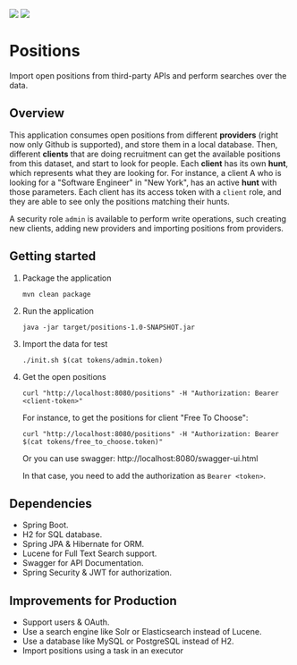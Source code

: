 ![][travis]
![][codecov]

[travis]:https://travis-ci.org/pallocchi/positions.svg?branch=master
[codecov]:https://codecov.io/gh/pallocchi/positions/branch/master/graph/badge.svg

# Positions

Import open positions from third-party APIs and perform searches over the data.

## Overview

This application consumes open positions from different **providers** (right now only Github is supported), and store them in a local database. 
Then, different **clients** that are doing recruitment can get the available positions from this dataset, and start to look for people.
Each **client** has its own **hunt**, which represents what they are looking for. For instance, a client A who is looking for a "Software Engineer" in "New York", has an active **hunt** with those parameters. 
Each client has its access token with a `client` role, and they are able to see only the positions matching their hunts. 

A security role `admin` is available to perform write operations, such creating new clients, adding new providers and importing positions from providers.

## Getting started

1. Package the application

    `mvn clean package`

2. Run the application

    `java -jar target/positions-1.0-SNAPSHOT.jar`

3. Import the data for test

    `./init.sh $(cat tokens/admin.token)`

4. Get the open positions

    `curl "http://localhost:8080/positions" -H "Authorization: Bearer <client-token>"`

    For instance, to get the positions for client "Free To Choose":

    `curl "http://localhost:8080/positions" -H "Authorization: Bearer $(cat tokens/free_to_choose.token)"`

    Or you can use swagger: http://localhost:8080/swagger-ui.html

    In that case, you need to add the authorization as `Bearer <token>`.

## Dependencies

* Spring Boot.
* H2 for SQL database.
* Spring JPA & Hibernate for ORM.
* Lucene for Full Text Search support.
* Swagger for API Documentation.
* Spring Security & JWT for authorization.

## Improvements for Production

* Support users & OAuth.
* Use a search engine like Solr or Elasticsearch instead of Lucene.
* Use a database like MySQL or PostgreSQL instead of H2.
* Import positions using a task in an executor
